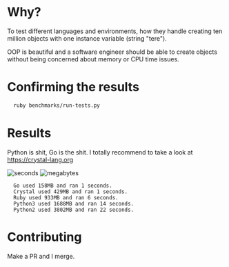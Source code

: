 # Why?

To test different languages and environments, how they handle creating ten million objects with one instance variable (string "tere").

OOP is beautiful and a software engineer should be able to create objects without being concerned about memory or CPU time issues.


# Confirming the results

```bash
  ruby benchmarks/run-tests.py
```


# Results

Python is shit, Go is the shit. I totally recommend to take a look at https://crystal-lang.org

![seconds](https://github.com/mxrguspxrt/TenMillionObjects/raw/master/charts/seconds.png "Seconds")
![megabytes](https://github.com/mxrguspxrt/TenMillionObjects/raw/master/charts/mb.png "Megabytes")


```
  Go used 158MB and ran 1 seconds.
  Crystal used 429MB and ran 1 seconds.
  Ruby used 933MB and ran 6 seconds.
  Python3 used 1688MB and ran 14 seconds.
  Python2 used 3802MB and ran 22 seconds.
```


# Contributing

Make a PR and I merge.
